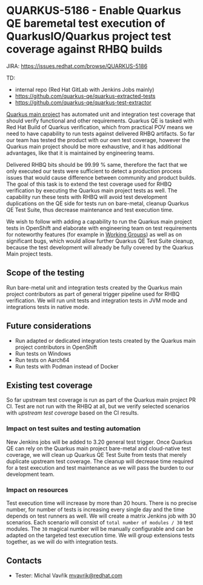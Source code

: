 # QUARKUS-5186 - Enable Quarkus QE baremetal test execution of QuarkusIO/Quarkus project test coverage against RHBQ builds

JIRA: https://issues.redhat.com/browse/QUARKUS-5186

TD:
- internal repo (Red Hat GitLab with Jenkins Jobs mainly)
- https://github.com/quarkus-qe/quarkus-extracted-tests
- https://github.com/quarkus-qe/quarkus-test-extractor

[Quarkus main project](https://github.com/quarkusio/quarkus) has automated unit and integration test coverage that should verify functional and other requirements.
Quarkus QE is tasked with Red Hat Build of Quarkus verification, which from practical POV means we need to have capability to run tests against delivered RHBQ artifacts.
So far our team has tested the product with our own test coverage, however the Quarkus main project should be more exhaustive, and it has additional advantages, like that it is maintained by engineering teams.

Delivered RHBQ bits should be 99.99 % same, therefore the fact that we only executed our tests were sufficient to detect a production process issues that would cause difference between community and product builds.
The goal of this task is to extend the test coverage used for RHBQ verification by executing the Quarkus main project tests as well.
The capability run these tests with RHBQ will avoid test development duplications on the QE side for tests run on bare-metal, cleanup Quarkus QE Test Suite, thus decrease maintenance and test execution time.

We wish to follow with adding a capability to run the Quarkus main project tests in OpenShift and elaborate with engineering team on test requirements for noteworthy features 
(for example in [Working Groups](https://quarkus.io/working-groups/)) as well as on significant bugs, which would allow further Quarkus QE Test Suite cleanup, because
the test development will already be fully covered by the Quarkus Main project tests.

## Scope of the testing
Run bare-metal unit and integration tests created by the Quarkus main project contributors as part of general trigger pipeline used for RHBQ verification.
We will run unit tests and integration tests in JVM mode and integrations tests in native mode.

## Future considerations

- Run adapted or dedicated integration tests created by the Quarkus main project contributors in OpenShift
- Run tests on Windows
- Run tests on Aarch64
- Run tests with Podman instead of Docker

## Existing test coverage
So far upstream test coverage is run as part of the Quarkus main project PR CI.
Test are not run with the RHBQ at all, but we verify selected scenarios with _upstream test coverage_ based on the CI results.

### Impact on test suites and testing automation
New Jenkins jobs will be added to 3.20 general test trigger.
Once Quarkus QE can rely on the Quarkus main project bare-metal and cloud-native test coverage, we will clean up Quarkus QE Test Suite from tests that merely duplicate upstream test coverage.
The cleanup will decrease time required for a test execution and test maintenance as we will pass the burden to our development team.

### Impact on resources
Test execution time will increase by more than 20 hours.
There is no precise number, for number of tests is increasing every single day and the time depends on test runners as well.
We will create a matrix Jenkins job with 30 scenarios.
Each scenario will consist of `total number of modules / 30` test modules.
The `30` magical number will be manually configurable and can be adapted on the targeted test execution time.
We will group extensions tests together, as we will do with integration tests.

## Contacts
* Tester: Michal Vavřík <mvavrik@redhat.com>
